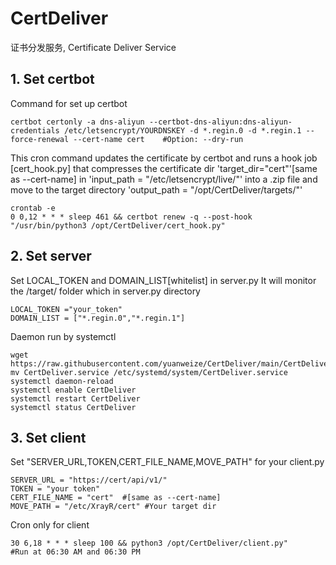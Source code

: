 # CertDeliver
证书分发服务, Certificate Deliver Service

## 1. Set certbot
Command for set up certbot 

```
certbot certonly -a dns-aliyun --certbot-dns-aliyun:dns-aliyun-credentials /etc/letsencrypt/YOURDNSKEY -d *.regin.0 -d *.regin.1 --force-renewal --cert-name cert    #Option: --dry-run
```

This cron command updates the certificate by certbot and runs a hook job [cert_hook.py] that compresses the certificate dir 'target_dir="cert"'[same as --cert-name] in 'input_path = "/etc/letsencrypt/live/"' into a .zip file and move to the target directory 'output_path = "/opt/CertDeliver/targets/"' 

```
crontab -e
0 0,12 * * * sleep 461 && certbot renew -q --post-hook "/usr/bin/python3 /opt/CertDeliver/cert_hook.py"
```
## 2. Set server
Set LOCAL_TOKEN and DOMAIN_LIST[whitelist] in server.py
It will monitor the /target/ folder which in server.py directory

```
LOCAL_TOKEN ="your_token"
DOMAIN_LIST = ["*.regin.0","*.regin.1"]
```
Daemon run by systemctl
```
wget https://raw.githubusercontent.com/yuanweize/CertDeliver/main/CertDeliver.service
mv CertDeliver.service /etc/systemd/system/CertDeliver.service
systemctl daemon-reload
systemctl enable CertDeliver
systemctl restart CertDeliver
systemctl status CertDeliver
```

## 3. Set client
Set "SERVER_URL,TOKEN,CERT_FILE_NAME,MOVE_PATH" for your client.py

```
SERVER_URL = "https://cert/api/v1/"
TOKEN = "your token"
CERT_FILE_NAME = "cert"  #[same as --cert-name]
MOVE_PATH = "/etc/XrayR/cert" #Your target dir
```

Cron only for client

```
30 6,18 * * * sleep 100 && python3 /opt/CertDeliver/client.py" 
#Run at 06:30 AM and 06:30 PM
```

